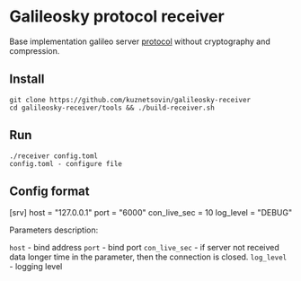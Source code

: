# Galileosky protocol receiver

Base implementation galileo server [protocol](docs/galileo-protocol.pdf) without cryptography and compression.

## Install

```
git clone https://github.com/kuznetsovin/galileosky-receiver
cd galileosky-receiver/tools && ./build-receiver.sh
```

## Run

```
./receiver config.toml
config.toml - configure file
```

## Config format

[srv]
host = "127.0.0.1"
port = "6000"
con_live_sec = 10
log_level = "DEBUG"

Parameters description:

```host``` - bind address
```port``` - bind port
```con_live_sec``` - if server not received data longer time in the parameter, then the connection is closed.
```log_level``` - logging level
